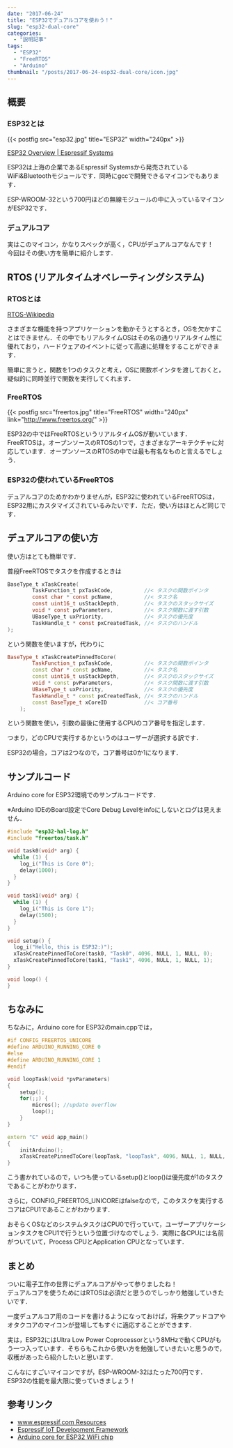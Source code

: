 ```yaml
---
date: "2017-06-24"
title: "ESP32でデュアルコアを使おう！"
slug: "esp32-dual-core"
categories:
  - "説明記事"
tags:
  - "ESP32"
  - "FreeRTOS"
  - "Arduino"
thumbnail: "/posts/2017-06-24-esp32-dual-core/icon.jpg"
---
```


## 概要

### ESP32とは

{{< postfig src="esp32.jpg" title="ESP32" width="240px" >}}

[ESP32 Overview \| Espressif Systems](https://www.espressif.com/en/products/hardware/esp32/overview)

ESP32は上海の企業であるEspressif Systemsから発売されているWiFi&Bluetoothモジュールです．同時にgccで開発できるマイコンでもあります．
<!--more-->
ESP-WROOM-32という700円ほどの無線モジュールの中に入っているマイコンがESP32です．

### デュアルコア

実はこのマイコン，かなりスペックが高く，CPUがデュアルコアなんです！  
今回はその使い方を簡単に紹介します．

## RTOS (リアルタイムオペレーティングシステム)

### RTOSとは

[RTOS-Wikipedia](https://ja.wikipedia.org/wiki/%E3%83%AA%E3%82%A2%E3%83%AB%E3%82%BF%E3%82%A4%E3%83%A0%E3%82%AA%E3%83%9A%E3%83%AC%E3%83%BC%E3%83%86%E3%82%A3%E3%83%B3%E3%82%B0%E3%82%B7%E3%82%B9%E3%83%86%E3%83%A0)

さまざまな機能を持つアプリケーションを動かそうとするとき，OSを欠かすことはできません．その中でもリアルタイムOSはその名の通りリアルタイム性に優れており，ハードウェアのイベントに従って高速に処理をすることができます．

簡単に言うと，関数を1つのタスクと考え，OSに関数ポインタを渡しておくと，疑似的に同時並行で関数を実行してくれます．

### FreeRTOS

{{< postfig src="freertos.jpg" title="FreeRTOS" width="240px" link="http://www.freertos.org/" >}}

ESP32の中ではFreeRTOSというリアルタイムOSが動いています．  
FreeRTOSは，オープンソースのRTOSの1つで，さまざまなアーキテクチャに対応しています．オープンソースのRTOSの中では最も有名なものと言えるでしょう．

### ESP32の使われているFreeRTOS

デュアルコアのためかわかりませんが，ESP32に使われているFreeRTOSは，ESP32用にカスタマイズされているみたいです．ただ，使い方はほとんど同じです．

## デュアルコアの使い方

使い方はとても簡単です．

普段FreeRTOSでタスクを作成するときは

~~~c
BaseType_t xTaskCreate(
		TaskFunction_t pxTaskCode,         	//< タスクの関数ポインタ
		const char * const pcName,         	//< タスク名
		const uint16_t usStackDepth,       	//< タスクのスタックサイズ
		void * const pvParameters,         	//< タスク関数に渡す引数
		UBaseType_t uxPriority,            	//< タスクの優先度
		TaskHandle_t * const pxCreatedTask,	//< タスクのハンドル
);
~~~

という関数を使いますが，代わりに

~~~cpp
BaseType_t xTaskCreatePinnedToCore(
		TaskFunction_t pxTaskCode,         	//< タスクの関数ポインタ
		const char * const pcName,         	//< タスク名
		const uint16_t usStackDepth,       	//< タスクのスタックサイズ
		void * const pvParameters,         	//< タスク関数に渡す引数
		UBaseType_t uxPriority,            	//< タスクの優先度
		TaskHandle_t * const pxCreatedTask,	//< タスクのハンドル
		const BaseType_t xCoreID           	//< コア番号
	);
~~~

という関数を使い，引数の最後に使用するCPUのコア番号を指定します．

つまり，どのCPUで実行するかというのはユーザーが選択する訳です．

ESP32の場合，コアは2つなので，コア番号は0か1になります．

## サンプルコード

Arduino core for ESP32環境でのサンプルコードです．

※Arduino IDEのBoard設定でCore Debug Levelをinfoにしないとログは見えません．

~~~cpp
#include "esp32-hal-log.h"
#include "freertos/task.h"

void task0(void* arg) {
  while (1) {
    log_i("This is Core 0");
    delay(1000);
  }
}

void task1(void* arg) {
  while (1) {
    log_i("This is Core 1");
    delay(1500);
  }
}

void setup() {
  log_i("Hello, this is ESP32:)");
  xTaskCreatePinnedToCore(task0, "Task0", 4096, NULL, 1, NULL, 0);
  xTaskCreatePinnedToCore(task1, "Task1", 4096, NULL, 1, NULL, 1);
}

void loop() {
}
~~~

## ちなみに

ちなみに，Arduino core for ESP32のmain.cppでは，

~~~cpp
#if CONFIG_FREERTOS_UNICORE
#define ARDUINO_RUNNING_CORE 0
#else
#define ARDUINO_RUNNING_CORE 1
#endif

void loopTask(void *pvParameters)
{
    setup();
    for(;;) {
        micros(); //update overflow
        loop();
    }
}

extern "C" void app_main()
{
    initArduino();
    xTaskCreatePinnedToCore(loopTask, "loopTask", 4096, NULL, 1, NULL, ARDUINO_RUNNING_CORE);
}
~~~

こう書かれているので，いつも使っているsetup()とloop()は優先度が1のタスクであることがわかります．

さらに，CONFIG_FREERTOS_UNICOREはfalseなので，このタスクを実行するコアはCPU1であることがわかります．

おそらくOSなどのシステムタスクはCPU0で行っていて，ユーザーアプリケーションタスクをCPU1で行うという位置づけなのでしょう．実際に各CPUには名前がついていて，Process CPUとApplication CPUとなっています．

## まとめ

ついに電子工作の世界にデュアルコアがやって参りましたね！  
デュアルコアを使うためにはRTOSは必須だと思うのでしっかり勉強していきたいです．  

一度デュアルコア用のコードを書けるようになっておけば，将来クアッドコアやオタクコアのマイコンが登場してもすぐに適応することができます．

実は，ESP32にはUltra Low Power Coprocessorという8MHzで動くCPUがもう一つ入っています．そちらもこれから使い方を勉強していきたいと思うので，収穫があったら紹介したいと思います．  

こんなにすごいマイコンですが，ESP-WROOM-32はたった700円です．   
ESP32の性能を最大限に使っていきましょう！

## 参考リンク

  * [www.espressif.com Resources](https://www.espressif.com/en/products/hardware/esp32/resources)
  * [Espressif IoT Development Framework](https://github.com/espressif/esp-idf)
  * [Arduino core for ESP32 WiFi chip](https://github.com/espressif/arduino-esp32)

